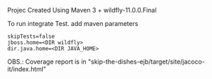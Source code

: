 Projec Created Using Maven 3 + wildfly-11.0.0.Final

To run integrate Test. add maven parameters

	skipTests=false
	jboss.home=<DIR wildfly>
	dir.java.home=<DIR JAVA_HOME>
	
OBS.: Coverage report is in "skip-the-dishes-ejb/target/site/jacoco-it/index.html"

